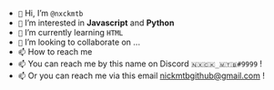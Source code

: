 - ``👋`` Hi, I’m ``@nxckmtb``
- ``👀`` I’m interested in **Javascript** and **Python**
- ``🌱`` I’m currently learning ``HTML``
- ``💞️`` I’m looking to collaborate on ...
- ``📫`` How to reach me 
- ``📫`` You can reach me by this name on Discord ``🇳🇽🇨🇰_🇲🇹🇧#9999`` !
- ``📫`` Or you can reach me via this email nickmtbgithub@gmail.com !

